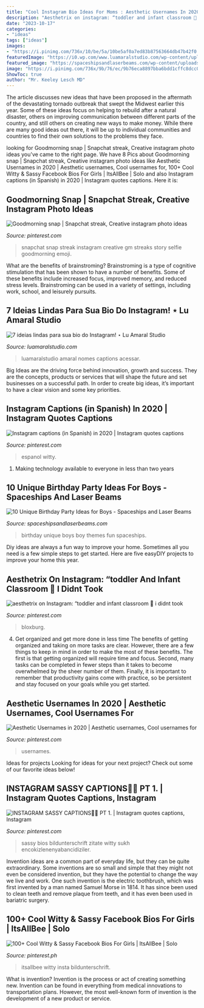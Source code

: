 ```yaml
---
title: "Cool Instagram Bio Ideas For Moms : Aesthetic Usernames In 2020"
description: "Aesthetrix on instagram: “toddler and infant classroom 🥱 i didnt took"
date: "2023-10-17"
categories:
- "ideas"
tags: ["ideas"]
images:
- "https://i.pinimg.com/736x/10/be/5a/10be5af0a7ed83b87563664db47b42f0.jpg"
featuredImage: "https://i0.wp.com/www.luamaralstudio.com/wp-content/uploads/2019/07/instagram-bio-design-ideas-4-1.png?resize=580%2C870&amp;ssl=1"
featured_image: "https://spaceshipsandlaserbeams.com/wp-content/uploads/2015/09/unique-birthday-party-ideas-for-boys-fun.jpg.jpg"
image: "https://i.pinimg.com/736x/9b/76/ec/9b76eca8897bba6bdd1cffc8dcc068a5.jpg"
ShowToc: true
author: "Mr. Keeley Lesch MD"
---
```



The article discusses new ideas that have been proposed in the aftermath of the devastating tornado outbreak that swept the Midwest earlier this year. Some of these ideas focus on helping to rebuild after a natural disaster, others on improving communication between different parts of the country, and still others on creating new ways to make money. While there are many good ideas out there, it will be up to individual communities and countries to find their own solutions to the problems they face.

	

		
looking for Goodmorning snap | Snapchat streak, Creative instagram photo ideas you've came to the right page. We have 8 Pics about Goodmorning snap | Snapchat streak, Creative instagram photo ideas like Aesthetic Usernames in 2020 | Aesthetic usernames, Cool usernames for, 100+ Cool Witty &amp; Sassy Facebook Bios For Girls | ItsAllBee | Solo and also Instagram captions (in Spanish) in 2020 | Instagram quotes captions. Here it is:
		
    
## Goodmorning Snap | Snapchat Streak, Creative Instagram Photo Ideas

<img loading=lazy src="https://i.pinimg.com/736x/76/57/77/765777e403ee122405374978daef2a1f.jpg" onerror="this.onerror=null;this.src='https://tse3.mm.bing.net/th?id=OIP.9pwlT2FuzglsGi2NkW1pogHaOX&amp;pid=15.1';" alt="Goodmorning snap | Snapchat streak, Creative instagram photo ideas">

_Source: pinterest.com_

>snapchat snap streak instagram creative gm streaks story selfie goodmorning emoji. 

	

What are the benefits of brainstroming?
Brainstroming is a type of cognitive stimulation that has been shown to have a number of benefits. Some of these benefits include increased focus, improved memory, and reduced stress levels. Brainstroming can be used in a variety of settings, including work, school, and leisurely pursuits.

    
## 7 Ideias Lindas Para Sua Bio Do Instagram! ⋆ Lu Amaral Studio

<img loading=lazy src="https://i0.wp.com/www.luamaralstudio.com/wp-content/uploads/2019/07/instagram-bio-design-ideas-4-1.png?resize=580%2C870&amp;ssl=1" onerror="this.onerror=null;this.src='https://tse4.mm.bing.net/th?id=OIP.6NW4v4Tw0f0H8qyHBzRypwHaLH&amp;pid=15.1';" alt="7 ideias lindas para sua bio do Instagram! ⋆ Lu Amaral Studio">

_Source: luamaralstudio.com_

>luamaralstudio amaral nomes captions acessar. 

	

Big Ideas are the driving force behind innovation, growth and success. They are the concepts, products or services that will shape the future and set businesses on a successful path. In order to create big ideas, it’s important to have a clear vision and some key priorities.

    
## Instagram Captions (in Spanish) In 2020 | Instagram Quotes Captions

<img loading=lazy src="https://i.pinimg.com/736x/9b/76/ec/9b76eca8897bba6bdd1cffc8dcc068a5.jpg" onerror="this.onerror=null;this.src='https://tse4.mm.bing.net/th?id=OIP.fc17Mq9sZ8VGdOr0XS1yYgHaNK&amp;pid=15.1';" alt="Instagram captions (in Spanish) in 2020 | Instagram quotes captions">

_Source: pinterest.com_

>espanol witty. 

	

1. Making technology available to everyone in less than two years 

    
## 10 Unique Birthday Party Ideas For Boys - Spaceships And Laser Beams

<img loading=lazy src="https://spaceshipsandlaserbeams.com/wp-content/uploads/2015/09/unique-birthday-party-ideas-for-boys-fun.jpg.jpg" onerror="this.onerror=null;this.src='https://tse2.mm.bing.net/th?id=OIP.y8iO0fvm-BlWaq7WHoPNJQHaLH&amp;pid=15.1';" alt="10 Unique Birthday Party Ideas for Boys - Spaceships and Laser Beams">

_Source: spaceshipsandlaserbeams.com_

>birthday unique boys boy themes fun spaceships. 

	

Diy ideas are always a fun way to improve your home. Sometimes all you need is a few simple steps to get started. Here are five easyDIY projects to improve your home this year.

    
## Aesthetrix On Instagram: “toddler And Infant Classroom 🥱 I Didnt Took

<img loading=lazy src="https://i.pinimg.com/736x/2d/82/75/2d8275ed6618adf9aca33c6e2b219355.jpg" onerror="this.onerror=null;this.src='https://tse4.mm.bing.net/th?id=OIP.M1YjRdUYsguUnvee2FeI5wHaEK&amp;pid=15.1';" alt="aesthetrix on Instagram: “toddler and infant classroom 🥱 i didnt took">

_Source: pinterest.com_

>bloxburg. 

	

4) Get organized and get more done in less time
The benefits of getting organized and taking on more tasks are clear. However, there are a few things to keep in mind in order to make the most of these benefits. The first is that getting organized will require time and focus. Second, many tasks can be completed in fewer steps than it takes to become overwhelmed by the sheer number of them. Finally, it is important to remember that productivity gains come with practice, so be persistent and stay focused on your goals while you get started.

    
## Aesthetic Usernames In 2020 | Aesthetic Usernames, Cool Usernames For

<img loading=lazy src="https://i.pinimg.com/736x/56/a7/62/56a76244c0eafe6445f53af82e51d151.jpg" onerror="this.onerror=null;this.src='https://tse2.mm.bing.net/th?id=OIP.OnzsBUHUA0KMTivQttSCmwHaLH&amp;pid=15.1';" alt="Aesthetic Usernames in 2020 | Aesthetic usernames, Cool usernames for">

_Source: pinterest.com_

>usernames. 

	

Ideas for projects
Looking for ideas for your next project? Check out some of our favorite ideas below!

    
## INSTAGRAM SASSY CAPTIONS🤘🏻 PT 1. | Instagram Quotes Captions, Instagram

<img loading=lazy src="https://i.pinimg.com/736x/10/be/5a/10be5af0a7ed83b87563664db47b42f0.jpg" onerror="this.onerror=null;this.src='https://tse2.mm.bing.net/th?id=OIP.-K1HnCxIGUZceNi-0w1dEwHaNL&amp;pid=15.1';" alt="INSTAGRAM SASSY CAPTIONS🤘🏻 PT 1. | Instagram quotes captions, Instagram">

_Source: pinterest.com_

>sassy bios bildunterschrift zitate witty sukh encokizlenenyabancidiziler. 

	

Invention ideas are a common part of everyday life, but they can be quite extraordinary. Some inventions are so small and simple that they might not even be considered invention, but they have the potential to change the way we live and work. One such invention is the electric toothbrush, which was first invented by a man named Samuel Morse in 1814. It has since been used to clean teeth and remove plaque from teeth, and it has even been used in bariatric surgery.

    
## 100+ Cool Witty &amp; Sassy Facebook Bios For Girls | ItsAllBee | Solo

<img loading=lazy src="https://i.pinimg.com/736x/2f/37/74/2f3774b32b9aa79bf8825d67e0a1ea19.jpg" onerror="this.onerror=null;this.src='https://tse4.mm.bing.net/th?id=OIP.ntu-vJOuWlIGiVkLDJNRCwAAAA&amp;pid=15.1';" alt="100+ Cool Witty &amp; Sassy Facebook Bios For Girls | ItsAllBee | Solo">

_Source: pinterest.ph_

>itsallbee witty insta bildunterschrift. 

	

What is invention?
Invention is the process or act of creating something new. Invention can be found in everything from medical innovations to transportation plans. However, the most well-known form of invention is the development of a new product or service.

